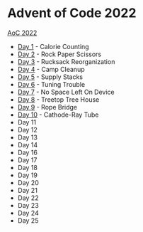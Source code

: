 # Advent of Code 2022

[AoC 2022](https://adventofcode.com/2022/)

- [Day 1](src/bin/y22d01.rs) - Calorie Counting
- [Day 2](src/bin/y22d02.rs) - Rock Paper Scissors
- [Day 3](src/bin/y22d03.rs) - Rucksack Reorganization
- [Day 4](src/bin/y22d04.rs) - Camp Cleanup
- [Day 5](src/bin/y22d05.rs) - Supply Stacks
- [Day 6](src/bin/y22d06.rs) - Tuning Trouble
- [Day 7](src/bin/y22d07.rs) - No Space Left On Device
- [Day 8](src/bin/y22d08.rs) - Treetop Tree House
- [Day 9](src/bin/y22d09.rs) - Rope Bridge
- [Day 10](src/bin/y22d10.rs) - Cathode-Ray Tube
- Day 11
- Day 12
- Day 13
- Day 14
- Day 16
- Day 17
- Day 18
- Day 19
- Day 20
- Day 21
- Day 22
- Day 23
- Day 24
- Day 25